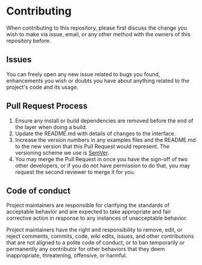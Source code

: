 # Contributing
When contributing to this repository, please first discuss the change you wish to make via issue,
email, or any other method with the owners of this repository before. 

## Issues
You can freely open any new issue related to bugs you found, enhancements you wish or doubts you have
about anything related to the project's code and its usage.

## Pull Request Process
1. Ensure any install or build dependencies are removed before the end of the layer when doing a 
   build.
2. Update the README.md with details of changes to the interface.
3. Increase the version numbers in any examples files and the README.md to the new version that this
   Pull Request would represent. The versioning scheme we use is [SemVer](http://semver.org/).
4. You may merge the Pull Request in once you have the sign-off of two other developers, or if you 
   do not have permission to do that, you may request the second reviewer to merge it for you.

## Code of conduct
Project maintainers are responsible for clarifying the standards of acceptable
behavior and are expected to take appropriate and fair corrective action in
response to any instances of unacceptable behavior.

Project maintainers have the right and responsibility to remove, edit, or
reject comments, commits, code, wiki edits, issues, and other contributions
that are not aligned to a polite code of conduct, or to ban temporarily or
permanently any contributor for other behaviors that they deem inappropriate,
threatening, offensive, or harmful.
